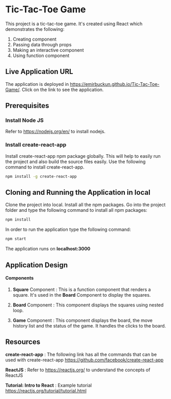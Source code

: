 # Tic-Tac-Toe Game
This project is a tic-tac-toe game. It's created using React which demonstrates the following:
1. Creating component
2. Passing data through props
3. Making an interactive component
5. Using function component

## Live Application URL
The application is deployed in https://emirbuckun.github.io/Tic-Tac-Toe-Game/.
Click on the link to see the application.

## Prerequisites

### Install Node JS
Refer to https://nodejs.org/en/ to install nodejs.

### Install create-react-app
Install create-react-app npm package globally. This will help to easily run the project and also build the source files easily. Use the following command to install create-react-app.

```bash
npm install -g create-react-app
```

## Cloning and Running the Application in local

Clone the project into local.
Install all the npm packages. Go into the project folder and type the following command to install all npm packages:

```bash
npm install
```

In order to run the application type the following command:

```bash
npm start
```

The application runs on **localhost:3000**

## Application Design

#### Components

1. **Square** Component : This is a function component that renders a square. It's used in the **Board** Component to display the squares.

2. **Board** Component : This component displays the squares using nested loop.

3. **Game** Component : This component displays the board, the move history list and the status of the game. It handles the clicks to the board.

## Resources

**create-react-app** : The following link has all the commands that can be used with create-react-app
https://github.com/facebook/create-react-app

**ReactJS** : Refer to https://reactjs.org/ to understand the concepts of ReactJS

**Tutorial: Intro to React** : Example tutorial https://reactjs.org/tutorial/tutorial.html
